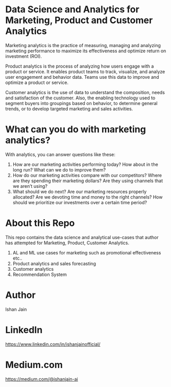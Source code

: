 # Data Science and Analytics for Marketing, Product and Customer Analytics

Marketing analytics is the practice of measuring, managing and analyzing marketing performance to maximize its effectiveness and optimize return on investment (ROI).

Product analytics is the process of analyzing how users engage with a product or service. It enables product teams to track, visualize, and analyze user engagement and behavior data. Teams use this data to improve and optimize a product or service.

Customer analytics is the use of data to understand the composition, needs and satisfaction of the customer. Also, the enabling technology used to segment buyers into groupings based on behavior, to determine general trends, or to develop targeted marketing and sales activities.


# What can you do with marketing analytics?
With analytics, you can answer questions like these:

1. How are our marketing activities performing today? How about in the long run? What can we do to improve them?
2. How do our marketing activities compare with our competitors? Where are they spending their marketing dollars? Are they using channels that we aren’t using?
3. What should we do next? Are our marketing resources properly allocated? Are we devoting time and money to the right channels? How should we prioritize our investments over a certain time period?

# About this Repo
This repo contains the data science and analytical use-cases that author has attempted for Marketing, Product, Customer Analytics. 
1. AL and ML use cases for marketing such as promotional effectiveness etc..
2. Product analytics and sales forecasting
3. Customer analytics
4. Recommendation System


# Author
Ishan Jain


# LinkedIn
https://www.linkedin.com/in/ishanjainofficial/
 
# Medium.com
https://medium.com/@ishanjain-ai
